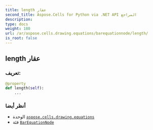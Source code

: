 ```yaml
---
title: length عقار
second_title: Aspose.Cells for Python via .NET API المراجع
description:
type: docs
weight: 180
url: /ar/aspose.cells.drawing.equations/barequationnode/length/
is_root: false
---
```

##  length عقار
###  تعريف:
```python
@property
def length(self):
    ...
```

###  أنظر أيضا
* الوحدة [`aspose.cells.drawing.equations`](../../)
* فئة [`BarEquationNode`](/cells/python-net/ar/aspose.cells.drawing.equations/barequationnode)
